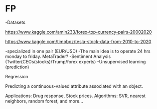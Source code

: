# FP


-Datasets

https://www.kaggle.com/amin233/forex-top-currency-pairs-20002020

https://www.kaggle.com/timoboz/tesla-stock-data-from-2010-to-2020


-specialized in one pair (EUR/USD)
-The main idea is to operate 24 hrs monday to friday. MetaTrader?
-Sentiment Analysis (Twitter(CEOs(stocks)/Trump/forex experts)
-Unsupervised learning (prediction)

Regression

Predicting a continuous-valued attribute associated with an object.

Applications: Drug response, Stock prices.
Algorithms: SVR, nearest neighbors, random forest, and more...


